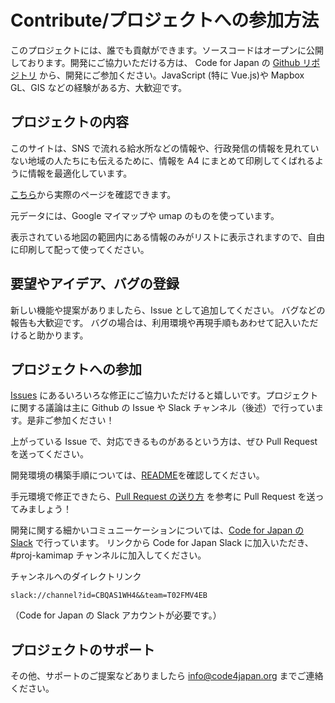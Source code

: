 # Contribute/プロジェクトへの参加方法

このプロジェクトには、誰でも貢献ができます。ソースコードはオープンに公開しております。開発にご協力いただける方は、 Code for Japan の [Github リポジトリ](https://github.com/codeforjapan/mapprint) から、開発にご参加ください。JavaScript (特に Vue.js)や Mapbox GL、GIS などの経験がある方、大歓迎です。

## プロジェクトの内容

このサイトは、SNS で流れる給水所などの情報や、行政発信の情報を見れていない地域の人たちにも伝えるために、情報を A4 にまとめて印刷してくばれるように情報を最適化しています。

[こちら](https://codeforjapan.github.io/mapprint/)から実際のページを確認できます。

元データには、Google マイマップや umap のものを使っています。

表示されている地図の範囲内にある情報のみがリストに表示されますので、自由に印刷して配って使ってください。

## 要望やアイデア、バグの登録

新しい機能や提案がありましたら、Issue として追加してください。
バグなどの報告も大歓迎です。
バグの場合は、利用環境や再現手順もあわせて記入いただけると助かります。

## プロジェクトへの参加

[Issues](https://github.com/codeforjapan/mapprint/issues) にあるいろいろな修正にご協力いただけると嬉しいです。プロジェクトに関する議論は主に Github の Issue や Slack チャンネル（後述）で行っています。是非ご参加ください！

上がっている Issue で、対応できるものがあるという方は、ぜひ Pull Request を送ってください。

開発環境の構築手順については、[README](/README.md)を確認してください。

手元環境で修正できたら、[Pull Request の送り方](https://qiita.com/Commander-Aipa/items/d61d21988a36a4d0e58b) を参考に Pull Request を送ってみましょう！

開発に関する細かいコミュニーケーションについては、[Code for Japan の Slack](https://cfjslackin.herokuapp.com/) で行っています。
リンクから Code for Japan Slack に加入いただき、#proj-kamimap チャンネルに加入してください。

チャンネルへのダイレクトリンク

```
slack://channel?id=CBQAS1WH4&&team=T02FMV4EB
```

（Code for Japan の Slack アカウントが必要です。）

## プロジェクトのサポート

その他、サポートのご提案などありましたら info@code4japan.org までご連絡ください。
